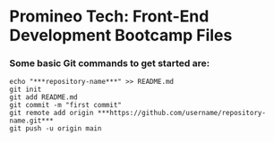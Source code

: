 # Promineo Tech: Front-End Development Bootcamp Files


### Some basic Git commands to get started are:
```
echo "***repository-name***" >> README.md
git init
git add README.md
git commit -m "first commit"
git remote add origin ***https://github.com/username/repository-name.git***
git push -u origin main
```
